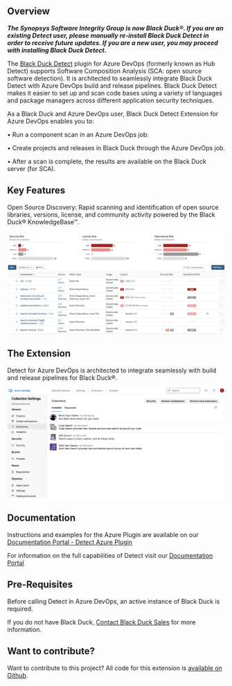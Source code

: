 ## Overview ##

_**The Synopsys Software Integrity Group is now Black Duck®. If you are an existing Detect user, please manually re-install Black Duck Detect in order to receive future updates. If you are a new user, you may proceed with installing Black Duck Detect.**_

The [Black Duck Detect](https://documentation.blackduck.com/bundle/detect/page/integrations/azureplugin/azure.html) plugin for Azure DevOps (formerly known as Hub Detect) supports Software Composition Analysis (SCA: open source software detection). It is architected to seamlessly integrate Black Duck Detect with Azure DevOps build and release pipelines. Black Duck Detect makes it easier to set up and scan code bases using a variety of languages and package managers across different application security techniques.  

As a Black Duck and Azure DevOps user, Black Duck Detect Extension for Azure DevOps enables you to:

•	Run a component scan in an Azure DevOps job:

•	Create projects and releases in Black Duck through the Azure DevOps job.
	
•	After a scan is complete, the results are available on the Black Duck server (for SCA).


## Key Features ## 

Open Source Discovery: Rapid scanning and identification of open source libraries, versions, license, and community activity powered by the Black Duck® KnowledgeBase™.

![catalog](images/catalog.png)

## The Extension ##

Detect for Azure DevOps is architected to integrate seamlessly with build and release pipelines for Black Duck®.

![extension](images/bd-extension.png)

## Documentation ##

Instructions and examples for the Azure Plugin are available on our [Documentation Portal - Detect Azure Plugin](https://documentation.blackduck.com/bundle/detect/page/integrations/azureplugin/azure.html)

For information on the full capabilities of Detect visit our [Documentation Portal](https://documentation.blackduck.com/bundle/detect/page/introduction.html)

## Pre-Requisites ##

Before calling Detect in Azure DevOps, an active instance of Black Duck is required.

If you do not have Black Duck, [Contact Black Duck Sales](https://www.blackduck.com/contact-sales.html) for more information.

## Want to contribute? ##

Want to contribute to this project? All code for this extension is [available on Github](https://github.com/blackducksoftware/detect-ado).  
